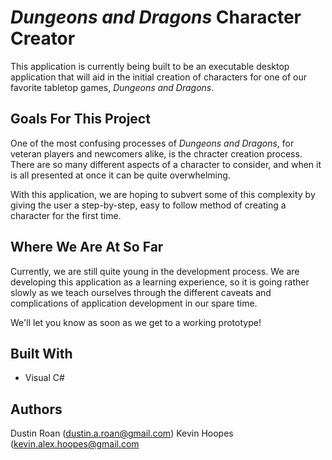 # *Dungeons and Dragons* Character Creator

This application is currently being built to be an executable desktop application that will aid in the initial creation of characters for one of our favorite tabletop games, *Dungeons and Dragons*.

Goals For This Project
----------------------

One of the most confusing processes of *Dungeons and Dragons*, for veteran players and newcomers alike, is the chracter creation process. There are so many different aspects of a character to consider, and when it is all presented at once it can be quite overwhelming.

With this application, we are hoping to subvert some of this complexity by giving the user a step-by-step, easy to follow method of creating a character for the first time.

Where We Are At So Far
----------------------

Currently, we are still quite young in the development process. We are developing this application as a learning experience, so it is going rather slowly as we teach ourselves through the different caveats and complications of application development in our spare time. 

We'll let you know as soon as we get to a working prototype!

Built With
----------
+ Visual C#

Authors
-------
Dustin Roan (dustin.a.roan@gmail.com)
Kevin Hoopes (kevin.alex.hoopes@gmail.com
